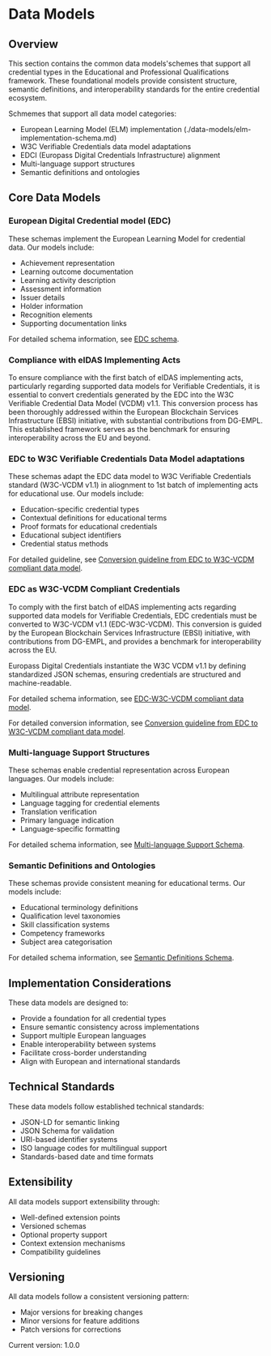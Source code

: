 # Data Models

## Overview

This section contains the common data models'schemes that support all credential types in the Educational and Professional Qualifications framework. These foundational models provide consistent structure, semantic definitions, and interoperability standards for the entire credential ecosystem.

Schmemes that support all data model categories:

- European Learning Model (ELM) implementation (./data-models/elm-implementation-schema.md)
- W3C Verifiable Credentials data model adaptations
- EDCI (Europass Digital Credentials Infrastructure) alignment
- Multi-language support structures
- Semantic definitions and ontologies

## Core Data Models

### European Digital Credential model (EDC)

These schemas implement the European Learning Model for credential data. Our models include:

- Achievement representation
- Learning outcome documentation
- Learning activity description
- Assessment information
- Issuer details
- Holder information
- Recognition elements
- Supporting documentation links

For detailed schema information, see [EDC schema](./elm-implementation-schema.md).

### Compliance with eIDAS Implementing Acts

To ensure compliance with the first batch of eIDAS implementing acts, particularly regarding supported data models for Verifiable Credentials, it is essential to convert credentials generated by the EDC into the W3C Verifiable Credential Data Model (VCDM) v1.1. This conversion process has been thoroughly addressed within the European Blockchain Services Infrastructure (EBSI) initiative, with substantial contributions from DG-EMPL. This established framework serves as the benchmark for ensuring interoperability across the EU and beyond.

### EDC to W3C Verifiable Credentials Data Model adaptations

These schemas adapt the EDC data model to W3C Verifiable Credentials standard (W3C-VCDM v1.1) in aliognment to 1st batch of implementing acts for educational use. Our models include:

- Education-specific credential types
- Contextual definitions for educational terms
- Proof formats for educational credentials
- Educational subject identifiers
- Credential status methods

For detailed guideline, see [Conversion guideline from EDC to W3C-VCDM compliant data model](./vc-model-adaptations.md).

### EDC as W3C-VCDM Compliant Credentials

To comply with the first batch of eIDAS implementing acts regarding supported data models for Verifiable Credentials, EDC credentials must be converted to W3C-VCDM v1.1 (EDC-W3C-VCDM). This conversion is guided by the European Blockchain Services Infrastructure (EBSI) initiative, with contributions from DG-EMPL, and provides a benchmark for interoperability across the EU.

Europass Digital Credentials instantiate the W3C VCDM v1.1 by defining standardized JSON schemas, ensuring credentials are structured and machine-readable.

For detailed schema information, see [EDC-W3C-VCDM compliant data model](./edc-w3cvcdm-compliant.md).

For detailed conversion information, see [Conversion guideline from EDC to W3C-VCDM compliant data model](./vc-model-adaptations.md).


### Multi-language Support Structures

These schemas enable credential representation across European languages. Our models include:

- Multilingual attribute representation
- Language tagging for credential elements
- Translation verification
- Primary language indication
- Language-specific formatting

For detailed schema information, see [Multi-language Support Schema](./multi-language-schema.md).

### Semantic Definitions and Ontologies

These schemas provide consistent meaning for educational terms. Our models include:

- Educational terminology definitions
- Qualification level taxonomies
- Skill classification systems
- Competency frameworks
- Subject area categorisation

For detailed schema information, see [Semantic Definitions Schema](../formal-education/).

## Implementation Considerations

These data models are designed to:

- Provide a foundation for all credential types
- Ensure semantic consistency across implementations
- Support multiple European languages
- Enable interoperability between systems
- Facilitate cross-border understanding
- Align with European and international standards

## Technical Standards

These data models follow established technical standards:

- JSON-LD for semantic linking
- JSON Schema for validation
- URI-based identifier systems
- ISO language codes for multilingual support
- Standards-based date and time formats

## Extensibility

All data models support extensibility through:

- Well-defined extension points
- Versioned schemas
- Optional property support
- Context extension mechanisms
- Compatibility guidelines

## Versioning

All data models follow a consistent versioning pattern:
- Major versions for breaking changes
- Minor versions for feature additions
- Patch versions for corrections

Current version: 1.0.0